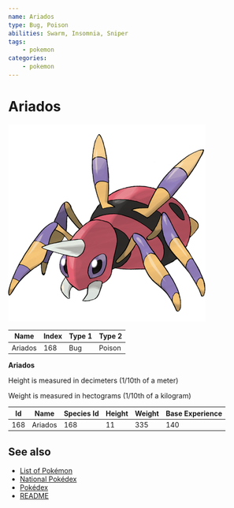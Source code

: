 ```yaml
---
name: Ariados
type: Bug, Poison
abilities: Swarm, Insomnia, Sniper
tags:
    - pokemon
categories:
    - pokemon
---
```


# Ariados


![Ariados](images/168.png)

| **Name** | **Index** | **Type 1** | **Type 2** |
|----|----|----|----|
| Ariados | 168 | Bug | Poison  |

**Ariados** 


Height is measured in decimeters (1/10th of a meter)

Weight is measured in hectograms (1/10th of a kilogram)

| **Id** | **Name** | **Species Id** | **Height** | **Weight** | **Base Experience** |
|--------|----------|----------------|------------|------------|---------------------|
| 168 | Ariados | 168 | 11 | 335 | 140 |


## See also

- [List of Pokémon](../pokemon.md)
- [National Pokédex](../national_pokedex.md)
- [Pokédex](../pokedex.md)
- [README](../README.md)
